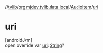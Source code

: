 //[tvlib](../../../index.md)/[org.mjdev.tvlib.data.local](../index.md)/[AudioItem](index.md)/[uri](uri.md)

# uri

[androidJvm]\
open override var [uri](uri.md): [String](https://kotlinlang.org/api/latest/jvm/stdlib/kotlin/-string/index.html)?
